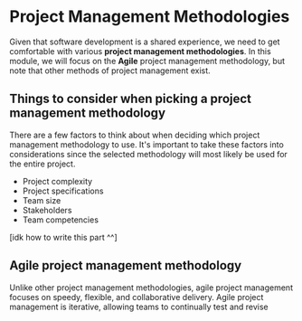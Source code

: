 # Project Management Methodologies

Given that software development is a shared experience, we need to get comfortable with various **project management methodologies**. In this module, we will focus on the **Agile** project management methodology, but note that other methods of project management exist.

## Things to consider when picking a project management methodology

There are a few factors to think about when deciding which project management methodology to use. It's important to take these factors into considerations since the selected methodology will most likely be used for the entire project.

- Project complexity
- Project specifications
- Team size
- Stakeholders
- Team competencies

[idk how to write this part ^^]

## Agile project management methodology

Unlike other project management methodologies, agile project management focuses on speedy, flexible, and collaborative delivery. Agile project management is iterative, allowing teams to continually test and revise